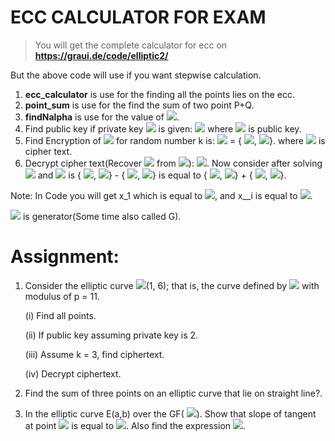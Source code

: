 # ECC CALCULATOR FOR EXAM
> You will get the complete calculator for ecc on 
    <b>https://graui.de/code/elliptic2/</b>

 But the above code will use if you want stepwise calculation.
1. <b>ecc_calculator</b> is use for the finding all the points lies on the ecc.
2. <b>point_sum</b> is use for the find the sum of two point P+Q.
3. <b>findNalpha</b> is use for the value of <!-- $k\alpha$ --> <img src="https://render.githubusercontent.com/render/math?math=k%5Calpha">.
 4. Find  public key if private key <!-- $n_B$ --> <img src="https://render.githubusercontent.com/render/math?math=n_B"> is given:<!-- $P_B = n_B*\alpha$ --> <img src="https://render.githubusercontent.com/render/math?math=P_B%20%3D%20n_B*%5Calpha"> where <!-- $P_B$ --> <img src="https://render.githubusercontent.com/render/math?math=P_B"> is public key.
 5. Find Encryption of <!-- $P_M$ --> <img src="https://render.githubusercontent.com/render/math?math=P_M"> for random number k is:
    <!-- $C_M$ --> <img src="https://render.githubusercontent.com/render/math?math=C_M"> = {<!-- ${k\alpha}$ --> <img src="https://render.githubusercontent.com/render/math?math=%7Bk%5Calpha%7D">, <!-- ${P_M + kP_B}$ --> <img src="https://render.githubusercontent.com/render/math?math=%7BP_M%20%2B%20kP_B%7D">}.
    where <!-- $C_M$ --> <img src="https://render.githubusercontent.com/render/math?math=C_M"> is cipher text.
 6. Decrypt cipher text(Recover <!-- $P_M$ --> <img src="https://render.githubusercontent.com/render/math?math=P_M"> from <!-- $C_M$ --> <img src="https://render.githubusercontent.com/render/math?math=C_M">): <!-- ${P_M = P_M + k*P_B - n_B(k\alpha) }$ --> <img src="https://render.githubusercontent.com/render/math?math=%7BP_M%20%3D%20P_M%20%2B%20k*P_B%20-%20n_B(k%5Calpha)%20%7D">. Now consider after solving <!-- ${P_M + k*P_B}$ --> <img src="https://render.githubusercontent.com/render/math?math=%7BP_M%20%2B%20k*P_B%7D"> and <!-- ${n_B(k\alpha)}$ --> <img src="https://render.githubusercontent.com/render/math?math=%7Bn_B(k%5Calpha)%7D"> is {<!-- $x_1$ --> <img src="https://render.githubusercontent.com/render/math?math=x_1">,<!-- $x_1$,$y_1$ --> <img src="https://render.githubusercontent.com/render/math?math=x_1%24%2C%24y_1">} - {<!-- $x_2$ --> <img src="https://render.githubusercontent.com/render/math?math=x_2">,<!-- $y_2$ --> <img src="https://render.githubusercontent.com/render/math?math=y_2">} is equal to {<!-- $x_1$ --> <img src="https://render.githubusercontent.com/render/math?math=x_1">,<!-- $y_1$ --> <img src="https://render.githubusercontent.com/render/math?math=y_1">} + {<!-- $x_2$ --> <img src="https://render.githubusercontent.com/render/math?math=x_2">,<!-- $p - y_2$ --> <img src="https://render.githubusercontent.com/render/math?math=p%20-%20y_2">}.

Note: In Code you will get x_1 which is equal to <!-- $x_i$ --> <img src="https://render.githubusercontent.com/render/math?math=x_i">, and x__i is equal to <!-- $x^i$ --> <img src="https://render.githubusercontent.com/render/math?math=x%5Ei">.

   <img src="https://render.githubusercontent.com/render/math?math=%5Calpha"> is generator(Some time also called G).

# Assignment:
 1. Consider the elliptic curve <!-- $E_{11}$ --> <img src="https://render.githubusercontent.com/render/math?math=E_%7B11%7D">(1, 6); that is, the curve defined by <!-- $y^2 = x^3 + x + 6$ --> <img src="https://render.githubusercontent.com/render/math?math=y%5E2%20%3D%20x%5E3%20%2B%20x%20%2B%206"> with
modulus of p = 11.

    (i) Find all points.

    (ii) If public key assuming private key is 2.

    (iii) Assume k = 3, find ciphertext. 

    (iv) Decrypt ciphertext.

 2. Find the sum of three points on an elliptic curve that lie on straight line?.

 3. In the elliptic curve E(a,b) over the GF(<!-- $2^n$ --> <img src="https://render.githubusercontent.com/render/math?math=2%5En">). Show that slope of tangent at point <!-- $P(x_p , y_q )$ --> <img src="https://render.githubusercontent.com/render/math?math=P(x_p%20%2C%20y_q%20)"> is equal to <!-- $(x_p + y_p/x_p )$ --> <img src="https://render.githubusercontent.com/render/math?math=(x_p%20%2B%20y_p%2Fx_p%20)">. Also find the expression <!-- $P + Q$ --> <img src="https://render.githubusercontent.com/render/math?math=P%20%2B%20Q">.
